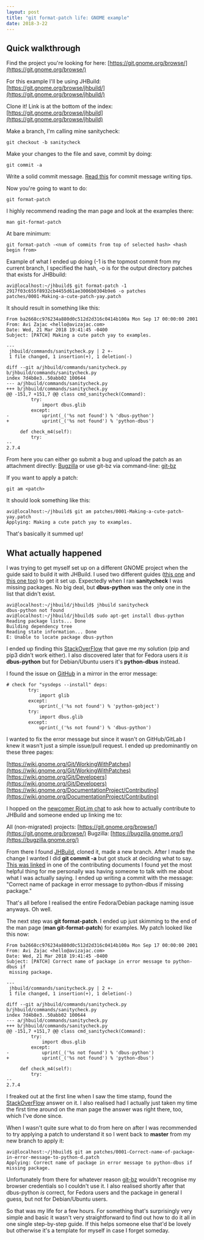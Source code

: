 ```yaml
---
layout: post
title: "git format-patch life: GNOME example"
date: 2018-3-22
---
```


## Quick walkthrough

Find the project you're looking for here: 
[https://git.gnome.org/browse/](https://git.gnome.org/browse/)

For this example I'll be using JHBuild: 
[https://git.gnome.org/browse/jhbuild/](https://git.gnome.org/browse/jhbuild/)

Clone it! Link is at the bottom of the index: 
[https://git.gnome.org/browse/jhbuild](https://git.gnome.org/browse/jhbuild)

Make a branch, I'm calling mine sanitycheck: 
```
git checkout -b sanitycheck
```

Make your changes to the file and save, commit by doing:
```
git commit -a
```
Write a solid commit message. [Read this](https://lists.cairographics.org/archives/cairo/2008-September/015092.html) for commit message writing tips.

Now you're going to want to do: 
```
git format-patch
```
I highly recommend reading the man page and look at the examples there:
```
man git-format-patch
```
At bare minimum:
```
git format-patch -<num of commits from top of selected hash> <hash begin from>
```

Example of what I ended up doing (-1 is the topmost commit from my current branch, I specified the hash, -o is for the output directory patches that exists for JHBbuild:
```
avi@localhost:~/jhbuild$ git format-patch -1 2917f03c655f8932cb4455d61ae3006b0304b9e6 -o patches
patches/0001-Making-a-cute-patch-yay.patch
```

It should result in something like this:
```
From ba2668cc976234a880d0c512d2d316c0414b100a Mon Sep 17 00:00:00 2001
From: Avi Zajac <hello@avizajac.com>
Date: Wed, 21 Mar 2018 19:41:45 -0400
Subject: [PATCH] Making a cute patch yay to examples.

---
 jhbuild/commands/sanitycheck.py | 2 +-
 1 file changed, 1 insertion(+), 1 deletion(-)

diff --git a/jhbuild/commands/sanitycheck.py b/jhbuild/commands/sanitycheck.py
index 7d4b8e3..50abb02 100644
--- a/jhbuild/commands/sanitycheck.py
+++ b/jhbuild/commands/sanitycheck.py
@@ -151,7 +151,7 @@ class cmd_sanitycheck(Command):
         try:
             import dbus.glib
         except:
-            uprint(_('%s not found') % 'dbus-python')
+            uprint(_('%s not found') % 'python-dbus')
 
     def check_m4(self):
         try:
-- 
2.7.4
```

From here you can either go submit a bug and upload the patch as an attachment directly: [Bugzilla](https://bugzilla.gnome.org/) or use git-bz via command-line: [git-bz](http://git.fishsoup.net/man/git-bz.html)

If you want to apply a patch: 
```
git am <patch>
```

It should look something like this:
```
avi@localhost:~/jhbuild$ git am patches/0001-Making-a-cute-patch-yay.patch
Applying: Making a cute patch yay to examples.
```

That's basically it summed up!

## What actually happened

I was trying to get myself set up on a different GNOME project when the guide said to build it with JHBuild. I used two different guides ([this one](https://wiki.gnome.org/Projects/Jhbuild/Introduction) and [this one too](https://developer.gnome.org/jhbuild/unstable/getting-started.html.en)) to get it set up. Expectedly when I ran __sanitycheck__ I was missing packages. No big deal, but __dbus-python__ was the only one in the list that didn't exist. 

```
avi@localhost:~/jhbuild/jhbuild$ jhbuild sanitycheck
dbus-python not found
avi@localhost:~/jhbuild/jhbuild$ sudo apt-get install dbus-python
Reading package lists... Done
Building dependency tree       
Reading state information... Done
E: Unable to locate package dbus-python
```

I ended up finding this [StackOverFlow](https://stackoverflow.com/questions/13365697/install-python-dbus-in-virtualenv) that gave me my solution (pip and pip3 didn't work either). I also discovered later that for Fedora users it _is_ __dbus-python__ but for Debian/Ubuntu users it's __python-dbus__ instead.

I found the issue on [GitHub](https://github.com/GNOME/jhbuild/blob/master/jhbuild/commands/sanitycheck.py) in a mirror in the error message:
```
# check for "sysdeps --install" deps:
        try:
            import glib
        except:
            uprint(_('%s not found') % 'python-gobject')
        try:
            import dbus.glib
        except:
            uprint(_('%s not found') % 'dbus-python')
```

I wanted to fix the error message but since it wasn't on GitHub/GitLab I knew it wasn't just a simple issue/pull request. I ended up predominantly on these three pages:

[https://wiki.gnome.org/Git/WorkingWithPatches](https://wiki.gnome.org/Git/WorkingWithPatches)
[https://wiki.gnome.org/Git/Developers](https://wiki.gnome.org/Git/Developers)
[https://wiki.gnome.org/DocumentationProject/Contributing](https://wiki.gnome.org/DocumentationProject/Contributing)

I hopped on the [newcomer Riot.im chat](https://riot.im/app/#/room/#_gimpnet_#newcomers:matrix.org) to ask how to actually contribute to JHBuild and someone ended up linking me to:

All (non-migrated) projects: [https://git.gnome.org/browse/](https://git.gnome.org/browse/)
Bugzilla: [https://bugzilla.gnome.org/](https://bugzilla.gnome.org/)

From there I found [JHBuild](https://git.gnome.org/browse/jhbuild/), cloned it, made a new branch. After I made the change I wanted I did __git commit -a__ but got stuck at deciding what to say. [This was linked](https://lists.cairographics.org/archives/cairo/2008-September/015092.html) in one of the contributing documents I found yet the most helpful thing for me personally was having someone to talk with me about what I was actually saying. I ended up writing a commit with the message: "Correct name of package in error message to python-dbus if missing package."

That's all before I realised the entire Fedora/Debian package naming issue anyways. Oh well.

The next step was __git format-patch__. I ended up just skimming to the end of the man page (__man git-format-patch__) for examples. My patch looked like this now:
```
From ba2668cc976234a880d0c512d2d316c0414b100a Mon Sep 17 00:00:00 2001
From: Avi Zajac <hello@avizajac.com>
Date: Wed, 21 Mar 2018 19:41:45 -0400
Subject: [PATCH] Correct name of package in error message to python-dbus if
 missing package.

---
 jhbuild/commands/sanitycheck.py | 2 +-
 1 file changed, 1 insertion(+), 1 deletion(-)

diff --git a/jhbuild/commands/sanitycheck.py b/jhbuild/commands/sanitycheck.py
index 7d4b8e3..50abb02 100644
--- a/jhbuild/commands/sanitycheck.py
+++ b/jhbuild/commands/sanitycheck.py
@@ -151,7 +151,7 @@ class cmd_sanitycheck(Command):
         try:
             import dbus.glib
         except:
-            uprint(_('%s not found') % 'dbus-python')
+            uprint(_('%s not found') % 'python-dbus')
 
     def check_m4(self):
         try:
-- 
2.7.4
```

I freaked out at the first line when I saw the time stamp, found the [StackOverFlow](https://stackoverflow.com/questions/15790120/what-is-the-first-line-of-git-format-patch-output) answer on it. I also realised had I actually just taken my time the first time around on the man page the answer was right there, too, which I've done since.

When I wasn't quite sure what to do from here on after I was recommended to try applying a patch to understand it so I went back to __master__ from my new branch to apply it:
```
avi@localhost:~/jhbuild$ git am patches/0001-Correct-name-of-package-in-error-message-to-python-d.patch
Applying: Correct name of package in error message to python-dbus if missing package.
```

Unfortunately from there for whatever reason [git-bz](http://git.fishsoup.net/man/git-bz.html) wouldn't recognise my browser credentials so I couldn't use it. I also realised shortly after that dbus-python _is_ correct, for Fedora users and the package in general I guess, but not for Debian/Ubuntu users.

So that was my life for a few hours. For something that's surprisingly very simple and basic it wasn't very straightforward to find out how to do it all in one single step-by-step guide. If this helps someone else that'd be lovely but otherwise it's a template for myself in case I forget someday.